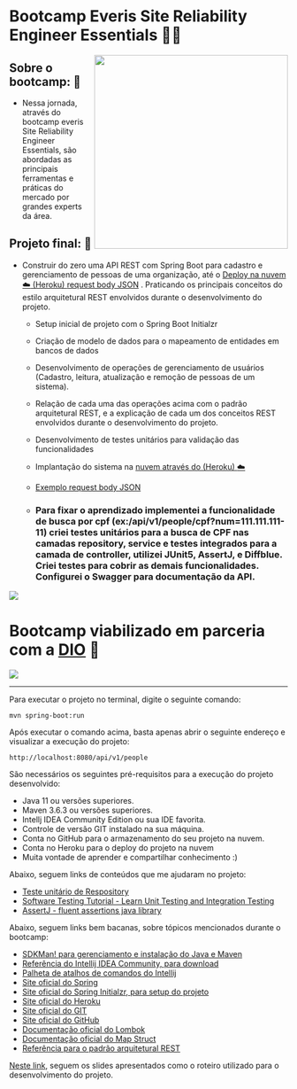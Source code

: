 # Bootcamp Everis Site Reliability Engineer Essentials  :man_technologist:
<image src="https://github.com/P3d50/personapi/blob/main/assets/everisbootcamplogo.png" width="350" height="350" align="right">
 
## Sobre o bootcamp:  :seedling:  
   - Nessa jornada, através do bootcamp everis Site Reliability Engineer Essentials, são abordadas as principais ferramentas e práticas do mercado por grandes experts da área.
 
## Projeto final:  :deciduous_tree:
   - Construir do zero uma API REST com Spring Boot para cadastro e gerenciamento de pessoas de uma organização, até o <a href="http://everisdioapersonapi.herokuapp.com/swagger-ui/index.html"> Deploy na nuvem :cloud: (Heroku) </a>  <a href="https://github.com/P3d50/personapi/blob/main/src/main/resources/static/person-sample.json">request body JSON</a>
. Praticando os principais conceitos do estilo arquitetural REST envolvidos durante o desenvolvimento do projeto.
       - Setup inicial de projeto com o Spring Boot Initialzr 
       - Criação de modelo de dados para o mapeamento de entidades em bancos de dados
       - Desenvolvimento de operações de gerenciamento de usuários (Cadastro, leitura, atualização e remoção de pessoas de um sistema).
       - Relação de cada uma das operações acima com o padrão arquitetural REST, e a explicação de cada um dos conceitos REST envolvidos durante o desenvolvimento do projeto.
       - Desenvolvimento de testes unitários para validação das funcionalidades
       - Implantação do sistema na <a href="http://everisdioapersonapi.herokuapp.com/swagger-ui/index.html">nuvem através do (Heroku) :cloud:</a>
       - <a href="https://github.com/P3d50/personapi/blob/main/src/main/resources/static/person-sample.json">Exemplo request body JSON</a>

       - ### Para fixar o aprendizado implementei a funcionalidade de busca por cpf (ex:/api/v1/people/cpf?num=111.111.111-11) criei testes unitários para a busca de CPF nas camadas repository, service e testes integrados para a camada de controller, utilizei JUnit5, AssertJ, e Diffblue. Criei testes para cobrir as demais funcionalidades. Configurei o Swagger para documentação da API.
	
![](https://github.com/P3d50/Santander-Bootcamp-Kotlin-Mobile-Developer-Digital-Innovation-One-2021/blob/main/TrabalhandoComAPIs/assets/api-screen-record1.gif)

 
 # Bootcamp viabilizado em parceria com a <a href="https://digitalinnovation.one/">DIO</a> :handshake:
	
	
	
 <image src="https://github.com/P3d50/personapi/blob/main/assets/3E634126.png" >
 <hr/>

Para executar o projeto no terminal, digite o seguinte comando:

```shell script
mvn spring-boot:run 
```

Após executar o comando acima, basta apenas abrir o seguinte endereço e visualizar a execução do projeto:

```
http://localhost:8080/api/v1/people
```


São necessários os seguintes pré-requisitos para a execução do projeto desenvolvido:

* Java 11 ou versões superiores.
* Maven 3.6.3 ou versões superiores.
* Intellj IDEA Community Edition ou sua IDE favorita.
* Controle de versão GIT instalado na sua máquina.
* Conta no GitHub para o armazenamento do seu projeto na nuvem.
* Conta no Heroku para o deploy do projeto na nuvem
* Muita vontade de aprender e compartilhar conhecimento :)

Abaixo, seguem links de conteúdos que me ajudaram no projeto:
* [Teste unitário de Respository](https://howtodoinjava.com/spring-boot2/testing/datajpatest-annotation/)
* [Software Testing Tutorial - Learn Unit Testing and Integration Testing](https://www.youtube.com/watch?v=Geq60OVyBPg&t=847s)
* [AssertJ - fluent assertions java library ](https://assertj.github.io/doc/#assertj-core/)
	

Abaixo, seguem links bem bacanas, sobre tópicos mencionados durante o bootcamp:

* [SDKMan! para gerenciamento e instalação do Java e Maven](https://sdkman.io/)
* [Referência do Intellij IDEA Community, para download](https://www.jetbrains.com/idea/download)
* [Palheta de atalhos de comandos do Intellij](https://resources.jetbrains.com/storage/products/intellij-idea/docs/IntelliJIDEA_ReferenceCard.pdf)
* [Site oficial do Spring](https://spring.io/)
* [Site oficial do Spring Initialzr, para setup do projeto](https://start.spring.io/)
* [Site oficial do Heroku](https://www.heroku.com/)
* [Site oficial do GIT](https://git-scm.com/)
* [Site oficial do GitHub](http://github.com/)
* [Documentação oficial do Lombok](https://projectlombok.org/)
* [Documentação oficial do Map Struct](https://mapstruct.org/)
* [Referência para o padrão arquitetural REST](https://restfulapi.net/)

[Neste link](https://drive.google.com/file/d/1crVPOVl6ok2HeYjh3fjQuGQn2lDZVHrn/view?usp=sharing), seguem os slides apresentados como o roteiro utilizado para o desenvolvimento do projeto.


